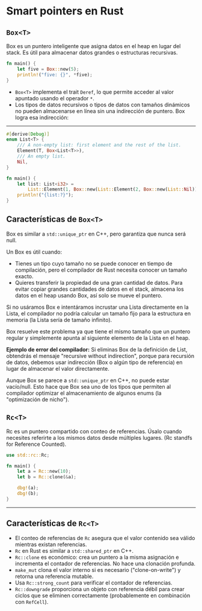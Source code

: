 # Smart pointers en Rust

## `Box<T>`
Box es un puntero inteligente que asigna datos en el heap en lugar del stack. Es útil para almacenar datos grandes o estructuras recursivas.

```rust
fn main() {
    let five = Box::new(5);
    println!("five: {}", *five);
}
```

- `Box<T>` implementa el trait `Deref`, lo que permite acceder al valor apuntado usando el operador `*`.
- Los tipos de datos recursivos o tipos de datos con tamaños dinámicos no pueden almacenarse en línea sin una indirección de puntero. Box logra esa indirección:

---

```rust
#[derive(Debug)]
enum List<T> {
    /// A non-empty list: first element and the rest of the list.
    Element(T, Box<List<T>>),
    /// An empty list.
    Nil,
}

fn main() {
    let list: List<i32> =
        List::Element(1, Box::new(List::Element(2, Box::new(List::Nil))));
    println!("{list:?}");
}
```

## Características de `Box<T>`

Box es similar a `std::unique_ptr` en C++, pero garantiza que nunca será null.

Un Box es útil cuando:

- Tienes un tipo cuyo tamaño no se puede conocer en tiempo de compilación, pero el compilador de Rust necesita conocer un tamaño exacto.
- Quieres transferir la propiedad de una gran cantidad de datos. Para evitar copiar grandes cantidades de datos en el stack, almacena los datos en el heap usando Box, así solo se mueve el puntero.

Si no usáramos Box e intentáramos incrustar una Lista directamente en la Lista, el compilador no podría calcular un tamaño fijo para la estructura en memoria (la Lista sería de tamaño infinito).

Box resuelve este problema ya que tiene el mismo tamaño que un puntero regular y simplemente apunta al siguiente elemento de la Lista en el heap.

**Ejemplo de error del compilador:**
Si eliminas Box de la definición de List, obtendrás el mensaje "recursive without indirection", porque para recursión de datos, debemos usar indirección (Box o algún tipo de referencia) en lugar de almacenar el valor directamente.

Aunque Box se parece a `std::unique_ptr` en C++, no puede estar vacío/null. Esto hace que Box sea uno de los tipos que permiten al compilador optimizar el almacenamiento de algunos enums (la "optimización de nicho").


## `Rc<T>`
Rc es un puntero compartido con conteo de referencias. Úsalo cuando necesites referirte a los mismos datos desde múltiples lugares. (Rc standfs for Reference Counted).

```rust
use std::rc::Rc;

fn main() {
    let a = Rc::new(10);
    let b = Rc::clone(&a);

    dbg!(a);
    dbg!(b);
}
```

---
## Características de `Rc<T>`

- El conteo de referencias de `Rc` asegura que el valor contenido sea válido mientras existan referencias.
- `Rc` en Rust es similar a `std::shared_ptr` en C++.
- `Rc::clone` es económico: crea un puntero a la misma asignación e incrementa el contador de referencias. No hace una clonación profunda.
- `make_mut` clona el valor interno si es necesario ("clone-on-write") y retorna una referencia mutable.
- Usa `Rc::strong_count` para verificar el contador de referencias.
- `Rc::downgrade` proporciona un objeto con referencia débil para crear ciclos que se eliminen correctamente (probablemente en combinación con `RefCell`).
